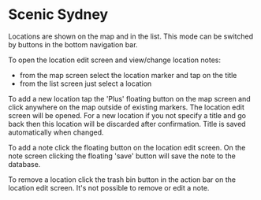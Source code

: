 # Scenic Sydney

Locations are shown on the map and in the list. This mode can be switched by buttons in the bottom navigation bar.

To open the location edit screen and view/change location notes:
* from the map screen select the location marker and tap on the title
* from the list screen just select a location

To add a new location tap the 'Plus' floating button on the map screen and click anywhere on the map outside of existing markers. The location edit screen will be opened.
For a new location if you not specify a title and go back then this location will be discarded after confirmation.
Title is saved automatically when changed.

To add a note click the floating button on the location edit screen. On the note screen clicking the floating 'save' button will save the note to the database.

To remove a location click the trash bin button in the action bar on the location edit screen.
It's not possible to remove or edit a note.